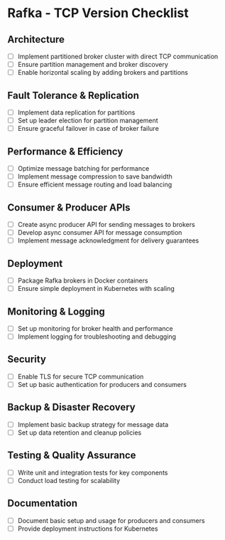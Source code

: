 # Rafka - TCP Version Checklist

## Architecture
- [ ] Implement partitioned broker cluster with direct TCP communication
- [ ] Ensure partition management and broker discovery
- [ ] Enable horizontal scaling by adding brokers and partitions

## Fault Tolerance & Replication
- [ ] Implement data replication for partitions
- [ ] Set up leader election for partition management
- [ ] Ensure graceful failover in case of broker failure

## Performance & Efficiency
- [ ] Optimize message batching for performance
- [ ] Implement message compression to save bandwidth
- [ ] Ensure efficient message routing and load balancing

## Consumer & Producer APIs
- [ ] Create async producer API for sending messages to brokers
- [ ] Develop async consumer API for message consumption
- [ ] Implement message acknowledgment for delivery guarantees

## Deployment
- [ ] Package Rafka brokers in Docker containers
- [ ] Ensure simple deployment in Kubernetes with scaling

## Monitoring & Logging
- [ ] Set up monitoring for broker health and performance
- [ ] Implement logging for troubleshooting and debugging

## Security
- [ ] Enable TLS for secure TCP communication
- [ ] Set up basic authentication for producers and consumers

## Backup & Disaster Recovery
- [ ] Implement basic backup strategy for message data
- [ ] Set up data retention and cleanup policies

## Testing & Quality Assurance
- [ ] Write unit and integration tests for key components
- [ ] Conduct load testing for scalability

## Documentation
- [ ] Document basic setup and usage for producers and consumers
- [ ] Provide deployment instructions for Kubernetes
